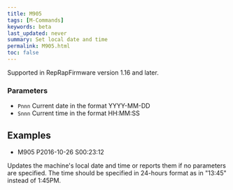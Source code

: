 ```yaml
---
title: M905
tags: [M-Commands] 
keywords: beta 
last_updated: never 
summary: Set local date and time 
permalink: M905.html
toc: false 
---
```



Supported in RepRapFirmware version 1.16 and later.

### Parameters

* `Pnnn` Current date in the format YYYY-MM-DD
* `Snnn` Current time in the format HH:MM:SS

## Examples

* M905 P2016-10-26 S00:23:12

Updates the machine's local date and time or reports them if no parameters are specified. The time should be specified in 24-hours format as in "13:45" instead of 1:45PM.

